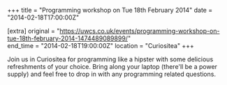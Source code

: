 +++
title = "Programming workshop on Tue 18th February 2014"
date = "2014-02-18T17:00:00Z"

[extra]
original = "https://uwcs.co.uk/events/programming-workshop-on-tue-18th-february-2014-1474489089899/"    
end_time = "2014-02-18T19:00:00Z"
location = "Curiositea"
+++

Join us in Curiositea for programming like a hipster with some delicious refreshments of your choice. Bring along your laptop (there'll be a power supply) and feel free to drop in with any programming related questions.

